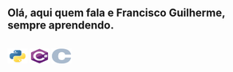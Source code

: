 ## Olá, aqui quem fala e Francisco Guilherme, sempre aprendendo.

<div style="display: inline_block"><br>
  <img align="center" alt="frainw-Python" height="30" width="40" src="https://raw.githubusercontent.com/devicons/devicon/master/icons/python/python-original.svg">
  <img align="center" alt="frainw-Csharp" height="30" width="40" src="https://raw.githubusercontent.com/devicons/devicon/master/icons/csharp/csharp-original.svg">
  <img align="center" alt="frainw-Csharp" height="30" width="40" src="https://raw.githubusercontent.com/devicons/devicon/master/icons/c/c-original.svg">
</div>
